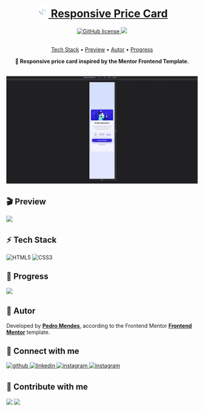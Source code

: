 <h1 align="center">
    <a href="https://devpedrom.github.io/responsive-price-card/"> <img src="./assets/images/favicon-32x32.png" alt="favico"></img> Responsive Price Card</a> 
</h1>

<div align="center">
<a href="https://github.com/devpedrom/responsive-price-card/blob/main/LICENSE"><img alt="GitHub license" src="https://img.shields.io/github/license/devpedrom/Android-Site?style=for-the-badge">&nbsp;<img src="https://img.shields.io/static/v1?label=Progress&message=100%&color=2FC3E0&style=for-the-badge"/>
</a></div>

<br>

<p align="center">
 <a href="#zap-tech-stack">Tech Stack</a> • 
 <a href="#clapper-preview">Preview</a> •
 <a href="#book-autor">Autor</a> • 
 <a href="#rocket-progress">Progress</a> 
</p>

<p align="center"><strong>🚀 Responsive price card inspired by the Mentor Frontend Template.</strong></p>

<br>

<div align="center">
<kbd><img src="./assets/images/preview.gif" alt="Gif"></img></kbd>
</div>

## :clapper: **Preview**

<a href="https://devpedrom.github.io/responsive-price-card/" target="_blank"><img src="https://img.shields.io/static/v1?label=Preview&message=Card&color=005eff&style=for-the-badge&logo=Ghost"/></a>

## :zap: **Tech Stack**

<img src="https://profilinator.rishav.dev/skills-assets/html5-original-wordmark.svg" alt="HTML5" height="40"/>&nbsp;<img src="https://profilinator.rishav.dev/skills-assets/css3-original-wordmark.svg" alt="CSS3" height="40"/>

## :rocket: **Progress**

<img src="https://img.shields.io/static/v1?label=Progress&message=100%&color=005eff&style=for-the-badge"/>

## :book: **Autor**

<p>Developed by <a href="https://github.com/devpedrom"><strong> Pedro Mendes</strong></a>, according to the Frontend Mentor <a href= "https://www.frontendmentor.io/"> <strong>Frontend Mentor</strong></a> template.</ p>

## :handshake: **Connect with me**

<div align="left">
  <a href="https://github.com/devpedrom" target="_blank">
    <img src=https://img.shields.io/badge/github-%2324292e.svg?&style=for-the-badge&logo=github&logoColor=white
      alt=github style="margin-bottom: 5px;" />
  </a>
  <a href="https://linkedin.com/in/pedro-mendes-5b5769220" target="_blank">
    <img src=https://img.shields.io/badge/linkedin-%231E77B5.svg?&style=for-the-badge&logo=linkedin&logoColor=white
      alt=linkedin style="margin-bottom: 5px;" />
  </a>
  <a href="https://www.instagram.com/devpedrom" target="_blank">
    <img src=https://img.shields.io/badge/instagram-%23000000.svg?&style=for-the-badge&logo=instagram&logoColor=white
      alt=instagram style="margin-bottom: 5px;" />
  </a>
    <a href="https://mail.google.com/mail/u/0/#inbox?compose=CllgCHrdkpnTgKMCTbCtBhmPkvpzktZWcFzhpwwqhQFwFmHJLhFNcDlsPtqxHwPslrKzgVhPFVV" target="_blank">
    <img src=https://img.shields.io/badge/Gmail-D14836?style=for-the-badge&logo=gmail&logoColor=white
      alt=instagram style="margin-bottom: 5px;" />
  </a>
</div>

## :money_with_wings: **Contribute with me**

<div align="left">
  <a href="https://paypal.me/funny.pv412@gmail.com" target="_blank" style="display: inline-block;">
    <img src="https://img.shields.io/badge/Donate-PayPal-blue.svg?style=flat-square" align="center" />
  </a>
  <a href="https://www.buymeacoffee.com/pedromendes" target="_blank" style="display: inline-block;">
    <img src="https://img.shields.io/badge/Donate-Buy%20Me%20A%20Coffee-orange.svg?style=flat-square" align="center" />
  </a></div>
